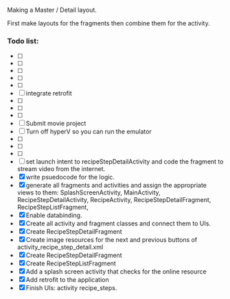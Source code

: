 Making a Master / Detail layout. 

First make layouts for the fragments then combine them for the activity. 


### Todo list:

- [ ]
- [ ]
- [ ]
- [ ]
- [ ]
- [ ] integrate retrofit
- [ ]
- [ ]
- [ ] 
- [ ] Submit movie project
- [ ] Turn off hyperV so you can run the emulator
- [ ] 
- [ ]
- [ ]
- [ ] set launch intent to recipeStepDetailActivity and code the fragment to stream video from the internet. 
- [x] write psuedocode for the logic.
- [x] generate all fragments and activities and assign the appropriate views to them: SplashScreenActivity, MainActivity, RecipeStepDetailActivity, RecipeActivity, RecipeStepDetailFragment, RecipeStepListFragment, 
- [x] Enable databinding.
- [x] Create all activity and fragment classes and connect them to UIs. 
- [x] Create RecipeStepDetailFragment
- [x] Create image resources for the next and previous buttons of activity_recipe_step_detail.xml
- [x] Create RecipeStepDetailFragment
- [x] Create RecipeStepListFragment
- [x] Add a splash screen activity that checks for the online resource
- [x] Add retrofit to the application
- [x] Finish UIs: activity recipe_steps.
